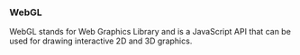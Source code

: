 ### WebGL

WebGL stands for Web Graphics Library and is a JavaScript API that can be used for drawing interactive 2D and 3D graphics.
